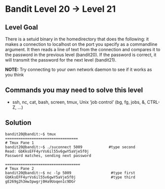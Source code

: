 # Bandit Level 20 → Level 21
## Level Goal
There is a setuid binary in the homedirectory that does the following: it makes a connection to localhost on the port you specify as a commandline argument. It then reads a line of text from the connection and compares it to the password in the previous level (bandit20). If the password is correct, it will transmit the password for the next level (bandit21).

**NOTE:** Try connecting to your own network daemon to see if it works as you think

## Commands you may need to solve this level
- ssh, nc, cat, bash, screen, tmux, Unix ‘job control’ (bg, fg, jobs, &, CTRL-Z, …)

## Solution
```
bandit20@bandit:~$ tmux
=================================
# Tmux Pane 1
bandit20@bandit:~$ ./suconnect 5009            #type second
Read: GbKksEFF4yrVs6il55v6gwY5aVje5f0j
Password matches, sending next password

==================================
# Tmux Pane 2
bandit20@bandit:~$ nc -lp 5009                  #type first
GbKksEFF4yrVs6il55v6gwY5aVje5f0j                #type third
gE269g2h3mw3pwgrj0Ha9Uoqen1c9DGr


```
